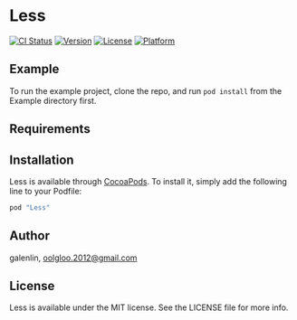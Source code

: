 # Less

[![CI Status](http://img.shields.io/travis/galenlin/Less.svg?style=flat)](https://travis-ci.org/galenlin/Less)
[![Version](https://img.shields.io/cocoapods/v/Less.svg?style=flat)](http://cocoapods.org/pods/Less)
[![License](https://img.shields.io/cocoapods/l/Less.svg?style=flat)](http://cocoapods.org/pods/Less)
[![Platform](https://img.shields.io/cocoapods/p/Less.svg?style=flat)](http://cocoapods.org/pods/Less)

## Example

To run the example project, clone the repo, and run `pod install` from the Example directory first.

## Requirements

## Installation

Less is available through [CocoaPods](http://cocoapods.org). To install
it, simply add the following line to your Podfile:

```ruby
pod "Less"
```

## Author

galenlin, oolgloo.2012@gmail.com

## License

Less is available under the MIT license. See the LICENSE file for more info.
